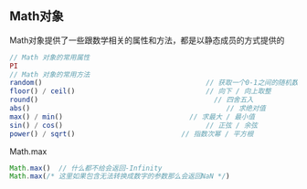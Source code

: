 ## Math对象

Math对象提供了一些跟数学相关的属性和方法，都是以静态成员的方式提供的

```js
// Math 对象的常用属性
PI
// Math 对象的常用方法
random()										// 获取一个0-1之间的随机数
floor() / ceil()								// 向下 / 向上取整
round()											  // 四舍五入
abs()											     // 求绝对值
max() / min()								// 求最大 / 最小值
sin() / cos()									// 正弦 / 余弦
power() / sqrt()						  // 指数次幂 / 平方根
```

Math.max

```js
Math.max()  // 什么都不给会返回-Infinity
Math.max(/* 这里如果包含无法转换成数字的参数那么会返回NaN */)
```



